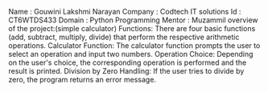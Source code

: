 Name : Gouwini Lakshmi Narayan 
Company : Codtech IT solutions 
Id : CT6WTDS433
Domain : Python Programming
Mentor : Muzammil
overview of the project:(simple calculator)
Functions: There are four basic functions (add, subtract, multiply, divide) that perform the respective arithmetic operations.
Calculator Function: The calculator function prompts the user to select an operation and input two numbers.
Operation Choice: Depending on the user's choice, the corresponding operation is performed and the result is printed.
Division by Zero Handling: If the user tries to divide by zero, the program returns an error message.
